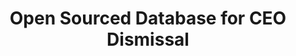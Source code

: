 ---
citation: null
description: CEO Dismissal data for S&P 1500 Companies
doi: 10.5281/zenodo.4618103
timeframe: 1992-2018
title: Open Sourced Database for CEO Dismissal
url: https://zenodo.org/record/4618103
uuid: 2acaf418-7ab8-41a8-b44f-e7b6c65901ce
---